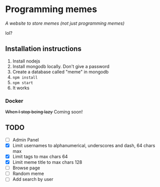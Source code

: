 # Programming memes
*A website to store memes (not just programming memes)*

lol?

## Installation instructions

1. Install nodejs
2. Install mongodb locally. Don't give a password
3. Create a database called "meme" in mongodb 
4. `npm install`
5. `npm start`
6. It works

### Docker
~~When I stop being lazy~~ Coming soon!


## TODO
- [ ] Admin Panel
- [x] Limit usernames to alphanumerical, underscores and dash, 64 chars max
- [x] Limit tags to max chars 64
- [x] Limit meme title to max chars 128
- [ ] Browse page
- [ ] Random meme
- [ ] Add search by user